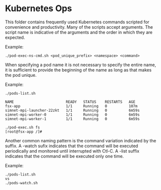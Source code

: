 <!--
Copyright (c) 2021 - present / Neuralmagic, Inc. All Rights Reserved.

Licensed under the Apache License, Version 2.0 (the "License");
you may not use this file except in compliance with the License.
You may obtain a copy of the License at

   http://www.apache.org/licenses/LICENSE-2.0

Unless required by applicable law or agreed to in writing,
software distributed under the License is distributed on an "AS IS" BASIS,
WITHOUT WARRANTIES OR CONDITIONS OF ANY KIND, either express or implied.
See the License for the specific language governing permissions and
limitations under the License.
-->

# Kubernetes Ops

This folder contains frequently used Kubernetes commands scripted for convenience and productivity.
Many of the scripts accept arguments. 
The script name is indicative of the arguments and the order in which they are expected.

Example:
```
./pod-exec-ns-cmd.sh <pod_unique_prefix> <namespace> <command>
```

When specifying a pod name it is not necessary to specify the entire name, it is sufficient to provide the beginning of the name as long as that makes the pod unique. 

Example:
```
./pods-list.sh

NAME                        READY   STATUS    RESTARTS   AGE
fsx-app                     1/1     Running   0          107m
simnet-mpi-launcher-22zkt   1/1     Running   0          6m59s
simnet-mpi-worker-0         1/1     Running   0          6m59s
simnet-mpi-worker-1         1/1     Running   0          6m59s

./pod-exec.sh fs
[root@fsx-app /]#
```
Another common naming pattern is the command variation indicated by the suffix. 
A -watch sufix indicates that the command will be executed periodically and monitored until interrupted with Ctl-C.
A -list suffix indicates that the command will be executed only one time.

Example:
```
./pods-list.sh
vs
./pods-watch.sh
```
